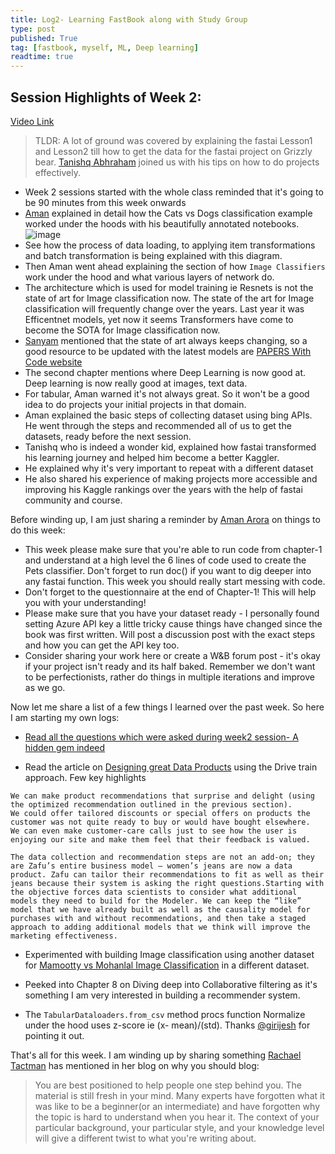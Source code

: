 ```yaml
---
title: Log2- Learning FastBook along with Study Group
type: post
published: True
tag: [fastbook, myself, ML, Deep learning]
readtime: true
---
```


## Session Highlights of Week 2:

[Video Link](https://www.youtube.com/watch?v=HUxbDxvAdSE)

> TLDR: A lot of ground was covered by explaining the fastai Lesson1 and Lesson2 till how to get the data for the fastai project on Grizzly bear. 
[Tanishq Abhraham](https://twitter.com/iScienceLuvr) joined us with his tips on how to do projects effectively.

- Week 2 sessions started with the whole class reminded that it's going to be 90 minutes from this week onwards
- [Aman](https://twitter.com/amaarora) explained in detail how the Cats vs Dogs classification example worked under the hoods with his beautifully annotated notebooks. 
![image](https://user-images.githubusercontent.com/24592806/122684877-c7a47980-d225-11eb-8f3c-f01825c0f46b.png)
- See how the process of data loading, to applying item transformations and batch transformation is being explained with this diagram. 
- Then Aman went ahead explaining the section of how `Image Classifiers` work under the hood and what various layers of network do.
- The architecture which is used for model training ie Resnets is not the state of art for Image classification now. The state of the art
for Image classification will frequently change over the years. Last year it was Efficentnet models, yet now it seems Transformers have come to become the SOTA for Image classification now.
- [Sanyam](https://www.kaggle.com/init27) mentioned that the state of art always keeps changing, so a good resource to be updated with the latest models are [PAPERS With Code website](https://paperswithcode.com/sota)
- The second chapter mentions where Deep Learning is now good at. Deep learning is now really good at images, text data.
- For tabular, Aman warned it's not always great. So it won't be a good idea to do projects your initial projects in that domain.
- Aman explained the basic steps of collecting dataset using bing APIs. He went through the steps and recommended all of us to get the datasets, ready
before the next session.
- Tanishq who is indeed a wonder kid, explained how fastai transformed his learning journey and helped him become a better Kaggler.
- He explained why it's very important to repeat with a different dataset
- He also shared his experience of making projects more accessible and improving his Kaggle rankings over the years with the help of fastai community and course.


Before winding up, I am just sharing a reminder by [Aman Arora](https://twitter.com/amaarora) on things to do this week:

- This week please make sure that you're able to run code from chapter-1 and understand at a high level the 6 lines of code used to create the Pets classifier. Don't forget to run doc(<fastai function here>) if you want to dig deeper into any fastai function. This week you should really start messing with code.
- Don't forget to the questionnaire at the end of Chapter-1! This will help you with your understanding!
- Please make sure that you have your dataset ready - I personally found setting Azure API key a little tricky cause things have changed since the book was first written. Will post a discussion post with the exact steps and how you can get the API key too. 
- Consider sharing your work here or create a W&B forum post - it's okay if your project isn't ready and its half baked. Remember we don't want to be perfectionists, rather do things in multiple iterations and improve as we go.

Now let me share a list of a few things I learned over the past week. So here I am starting my own logs:
  
 - [Read all the questions which were asked during week2 session- A hidden gem indeed](https://wandb.ai/wandb_fc/fastbook/reports/Fastbook-Reading-Group-Week-2--Vmlldzo3NzAyNTI?galleryTag=events)
  
 - Read the article on [Designing great Data Products](https://www.oreilly.com/radar/drivetrain-approach-data-products/) using the Drive train approach. Few key highlights
  
  ```
 We can make product recommendations that surprise and delight (using the optimized recommendation outlined in the previous section).
We could offer tailored discounts or special offers on products the customer was not quite ready to buy or would have bought elsewhere.
We can even make customer-care calls just to see how the user is enjoying our site and make them feel that their feedback is valued.

  The data collection and recommendation steps are not an add-on; they are Zafu’s entire business model — women’s jeans are now a data product. Zafu can tailor their recommendations to fit as well as their jeans because their system is asking the right questions.Starting with the objective forces data scientists to consider what additional models they need to build for the Modeler. We can keep the “like” model that we have already built as well as the causality model for purchases with and without recommendations, and then take a staged approach to adding additional models that we think will improve the marketing effectiveness.
```  
- Experimented with building Image classification using another dataset for [Mamootty vs Mohanlal Image Classification](https://github.com/kurianbenoy/FastAI-notebooks/blob/master/Mammooty-mohanlal.ipynb) in a different dataset. 

- Peeked into Chapter 8 on Diving deep into Collaborative filtering as it's something I am very interested in building a recommender system.
 
 - The `TabularDataloaders.from_csv` method procs function Normalize under the hood uses z-score ie (x- mean)/(std). Thanks [@girijesh](https://forums.fast.ai/u/girijesh) for pointing it out.
  
That's all for this week. I am winding up by sharing something [Rachael Tactman](https://oreil.ly/X9-3L) has mentioned in her blog on why you should blog:

> You are best positioned to help people one step behind you. The material is still fresh in your mind. Many experts have forgotten what it was like to be a beginner(or an intermediate) and have forgotten why the topic is hard to understand when you hear it. The context of your particular background, your particular style, and your knowledge level will give a different twist to what you're writing about.

